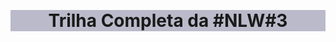 &nbsp;

<h1 class="h1"> Trilha Completa da #NLW#3 </h1>

<style>
.h1 {
background: #babaca; text-align:center;}


</style>